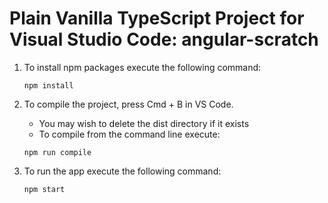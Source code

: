 # Plain Vanilla TypeScript Project for Visual Studio Code: angular-scratch

1. To install npm packages execute the following command:

    ```
    npm install
    ```

2. To compile the project, press Cmd + B in VS Code.
    - You may wish to delete the dist directory if it exists
    - To compile from the command line execute:

    ```
    npm run compile
    ```

3. To run the app execute the following command:

    ```
    npm start
    ```
